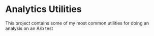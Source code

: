 # Analytics Utilities

This project contains some of my most common utilities for doing an analysis on an A/b test